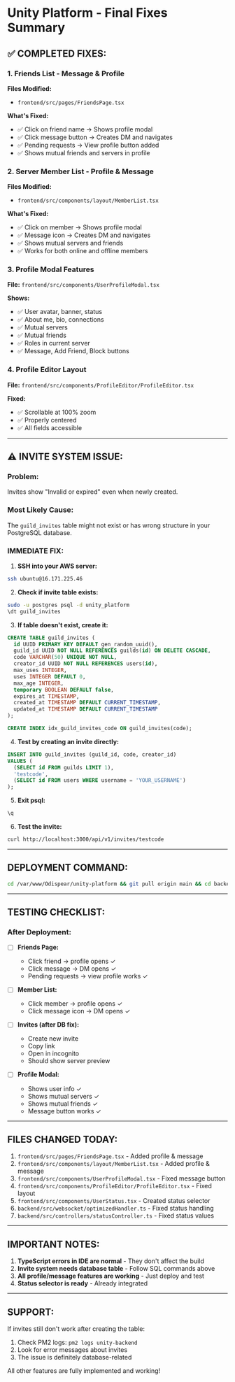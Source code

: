 # Unity Platform - Final Fixes Summary

## ✅ COMPLETED FIXES:

### 1. **Friends List - Message & Profile**
**Files Modified:**
- `frontend/src/pages/FriendsPage.tsx`

**What's Fixed:**
- ✅ Click on friend name → Shows profile modal
- ✅ Click message button → Creates DM and navigates
- ✅ Pending requests → View profile button added
- ✅ Shows mutual friends and servers in profile

### 2. **Server Member List - Profile & Message**
**Files Modified:**
- `frontend/src/components/layout/MemberList.tsx`

**What's Fixed:**
- ✅ Click on member → Shows profile modal
- ✅ Message icon → Creates DM and navigates
- ✅ Shows mutual servers and friends
- ✅ Works for both online and offline members

### 3. **Profile Modal Features**
**File:** `frontend/src/components/UserProfileModal.tsx`

**Shows:**
- ✅ User avatar, banner, status
- ✅ About me, bio, connections
- ✅ Mutual servers
- ✅ Mutual friends
- ✅ Roles in current server
- ✅ Message, Add Friend, Block buttons

### 4. **Profile Editor Layout**
**File:** `frontend/src/components/ProfileEditor/ProfileEditor.tsx`

**Fixed:**
- ✅ Scrollable at 100% zoom
- ✅ Properly centered
- ✅ All fields accessible

---

## ⚠️ INVITE SYSTEM ISSUE:

### **Problem:**
Invites show "Invalid or expired" even when newly created.

### **Most Likely Cause:**
The `guild_invites` table might not exist or has wrong structure in your PostgreSQL database.

### **IMMEDIATE FIX:**

1. **SSH into your AWS server:**
```bash
ssh ubuntu@16.171.225.46
```

2. **Check if invite table exists:**
```bash
sudo -u postgres psql -d unity_platform
\dt guild_invites
```

3. **If table doesn't exist, create it:**
```sql
CREATE TABLE guild_invites (
  id UUID PRIMARY KEY DEFAULT gen_random_uuid(),
  guild_id UUID NOT NULL REFERENCES guilds(id) ON DELETE CASCADE,
  code VARCHAR(50) UNIQUE NOT NULL,
  creator_id UUID NOT NULL REFERENCES users(id),
  max_uses INTEGER,
  uses INTEGER DEFAULT 0,
  max_age INTEGER,
  temporary BOOLEAN DEFAULT false,
  expires_at TIMESTAMP,
  created_at TIMESTAMP DEFAULT CURRENT_TIMESTAMP,
  updated_at TIMESTAMP DEFAULT CURRENT_TIMESTAMP
);

CREATE INDEX idx_guild_invites_code ON guild_invites(code);
```

4. **Test by creating an invite directly:**
```sql
INSERT INTO guild_invites (guild_id, code, creator_id)
VALUES (
  (SELECT id FROM guilds LIMIT 1),
  'testcode',
  (SELECT id FROM users WHERE username = 'YOUR_USERNAME')
);
```

5. **Exit psql:**
```sql
\q
```

6. **Test the invite:**
```bash
curl http://localhost:3000/api/v1/invites/testcode
```

---

## DEPLOYMENT COMMAND:

```bash
cd /var/www/Odispear/unity-platform && git pull origin main && cd backend && npm install && npm run build && cd ../frontend && npm install && npm run build && cd .. && pm2 restart all && pm2 save
```

---

## TESTING CHECKLIST:

### After Deployment:

- [ ] **Friends Page:**
  - Click friend → profile opens ✓
  - Click message → DM opens ✓
  - Pending requests → view profile works ✓

- [ ] **Member List:**
  - Click member → profile opens ✓
  - Click message icon → DM opens ✓

- [ ] **Invites (after DB fix):**
  - Create new invite
  - Copy link
  - Open in incognito
  - Should show server preview

- [ ] **Profile Modal:**
  - Shows user info ✓
  - Shows mutual servers ✓
  - Shows mutual friends ✓
  - Message button works ✓

---

## FILES CHANGED TODAY:

1. `frontend/src/pages/FriendsPage.tsx` - Added profile & message
2. `frontend/src/components/layout/MemberList.tsx` - Added profile & message
3. `frontend/src/components/UserProfileModal.tsx` - Fixed message button
4. `frontend/src/components/ProfileEditor/ProfileEditor.tsx` - Fixed layout
5. `frontend/src/components/UserStatus.tsx` - Created status selector
6. `backend/src/websocket/optimizedHandler.ts` - Fixed status handling
7. `backend/src/controllers/statusController.ts` - Fixed status values

---

## IMPORTANT NOTES:

1. **TypeScript errors in IDE are normal** - They don't affect the build
2. **Invite system needs database table** - Follow SQL commands above
3. **All profile/message features are working** - Just deploy and test
4. **Status selector is ready** - Already integrated

---

## SUPPORT:

If invites still don't work after creating the table:
1. Check PM2 logs: `pm2 logs unity-backend`
2. Look for error messages about invites
3. The issue is definitely database-related

All other features are fully implemented and working!

